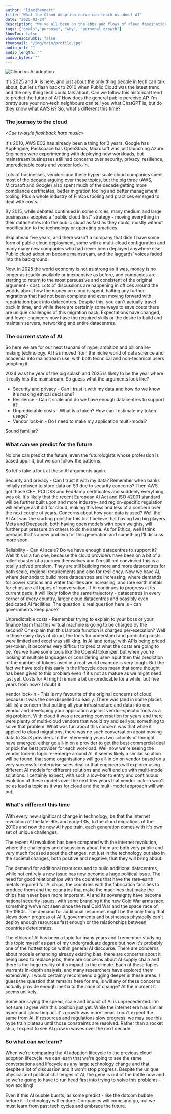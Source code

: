 ```yaml
---
author: "liamjbennett"
title: "What the Cloud Adoption curve can teach us about AI"
date: "2025-02-24"
description: "We've all been on the ebbs and flows of cloud fascination, resistance, adoption, pragmatism so its lets look at what this can tell us about the latest AI trend"
tags: ["goals","purpose", "why", "personal growth"]
ShowToc: false
ShowBreadCrumbs: false
thumbnail: "/img/main/profile.jpg"
audio_url: ""
audio_length: ""
audio_bytes: ""
---
```


![Cloud vs AI adoption](/img/2025/cloud-and-ai-adoption.png)

It's 2025 and AI is here, and just about the only thing people in tech can talk about, but let's flash back to 2010 when Public Cloud was the latest trend and the only thing tech could talk about. Can we follow this historical trend to predict the future of AI? How does the general public perceive AI? I'm pretty sure your non-tech neighbours can tell you what ChatGPT is, but do they know what AWS is? So, what's different this time?

### The journey to the cloud
<*Cue tv-style flashback harp music*>
<p/>
It's 2010, AWS EC2 has already been a thing for 3 years, Google has AppEngine, Rackspace has OpenStack, Microsoft was just launching Azure. Engineers were experimenting with deploying new workloads, but mainstream businesses still had concerns over security, privacy, resilience, unpredictable costs and vendor lock-in.

Lots of businesses, vendors and these hyper-scale cloud companies spent most of the decade arguing over these topics, but the big three (AWS, Microsoft and Google) also spent much of the decade getting more compliance certificates, better migration tooling and better management tooling. Plus a whole industry of FinOps tooling and practices emerged to deal with costs.

By 2015, while debates continued in some circles, many medium and large businesses adopted a "public cloud first" strategy - moving everything in their datacentres into the public cloud as fast as they could, mostly without modification to the technology or operating practices.

Skip ahead five years, and there wasn't a company that didn't have some form of public cloud deployment, some with a multi-cloud configuration and many many new companies who had never been deployed anywhere else. Public cloud adoption became mainstream, and the laggards’ voices faded into the background.

Now, in 2025 the world economy is not as strong as it was, money is no longer as readily available or inexpensive as before, and companies are starting to return to the most persuasive and consistent of the original argument - cost. Lots of discussions are happening in offices around the worlds about how the money on cloud is spent, halting any further migrations that had not been complete and even moving forward with repatriation back into datacentres. Despite this, you can't actually travel back in time, and while there are certainly some ways to save costs there are unique challenges of this migration back. Expectations have changed, and fewer engineers now have the required skills or the desire to build and maintain servers, networking and entire datacentres.

### The current state of AI

So here we are for our next tsunami of hype, ambition and billionaire-making technology. AI has moved from the niche world of data science and academia into mainstream use, with both technical and non-technical users adopting it.

2024 was the year of the big splash and 2025 is likely to be the year where it really hits the mainstream. So guess what the arguments look like? 
* Security and privacy - Can I trust it with my data and how do we know it's making ethical decisions? 
* Resilience - Can it scale and do we have enough datacentres to support it? 
* Unpredictable costs - What is a token? How can I estimate my token usage?
* Vendor lock-in - Do I need to make my application multi-modal?

Sound familiar?

### What can we predict for the future

No one can predict the future, even the futurologists whose profession is based upon it, but we can follow the patterns.

So let's take a look at those AI arguments again.

Security and privacy - Can I trust it with my data? Remember when banks initially refused to store data on S3 due to security concerns? Then AWS got those CE+, PCI DSS and FedRamp certificates and suddenly everything was ok. It's likely that the recent European AI Act and ISO 42001 standard will be further built upon and more industry- and region-specific regulation will emerge as it did for cloud, making this less and less of a concern over the next couple of years. Concerns about how your data is used? Well the AI Act was the starting point for this but I believe that having two big players Meta and Deepseek, both having open models with open weights, will further put pressure on others to do the same. As for Ethics, well I think perhaps that's a new problem for this generation and something I'll discuss more soon.

Reliability - Can AI scale? Do we have enough datacentres to support it? Well this is a fun one, because the cloud providers have been on a bit of a roller-coaster of a journey themselves and I'm still not convinced this is a totally solved problem. They are still building more and more datacentres for both scale, regional requirements and also for resiliency. Now we have AI, where demands to build more datacentres are increasing, where demands for power stations and water facilities are increasing, and rare earth metals for chips are all topics of conversation. If AI continues to progress at its current pace, it will likely follow the same trajectory - datacentres in every corner of every country, larger cloud datacentres and possibly even dedicated AI facilities. The question is real question here is - can governments keep pace?

Unpredictable costs - Remember trying to explain to your boss or your finance team that this virtual machine is going to be charged by the second? Or explain that this lambda function is charged per-execution? Well in those early days of cloud, the tools for understand and predicting costs were limited and excel was still king. In AI land today, with APIs being priced per-token, it becomes very difficult to predict what the costs are going to be. Yes we have some tools like the OpenAI tokenizer, but when you're looking at multiple languages or considering user-input then this prediction of the number of tokens used in a real-world example is very tough. But the fact we have tools this early in the lifecycle does mean that some thought has been given to this problem even if it's not as mature as we might need just yet. Costs for AI might remain a bit un-predicable for a while, but five years from now? I doubt it.

Vendor lock-in - This is my favourite of the original concerns of cloud, because it was the one dispelled so easily. There was (and in some places still is) a concern that putting all your infrastructure and data into one vendor and developing your application against vendor-specific tools as a big problem. With cloud it was a recurring conversation for years and there were plenty of multi-cloud vendors that would try and sell you something to solve that problem. What was fun about this concern was that while it applied to cloud migrations, there was no such conversation about moving data to SaaS providers. In the intervening years two schools of thought have emerged, either go all-in on a provider to get the best commercial deal or pick the best provider for each workload. Well now we're seeing the vendor lock-in topic re-emerge around AI, it seems likely a similar solution will be found, that some organisations will go all-in on on vendor based on a very successful enterprise sales deal or that engineers will explorer using different AI models for different solutions and we'll end up with multi-model solutions. I certainly expect, with such a low-bar to entry and continuous evolution of these models over the next few years that vendor lock-in won't be as loud a topic as it was for cloud and the multi-model approach will win out.


### What's different this time

With every new significant change in technology, be that the internet revolution of the late-90s and early-00s, to the cloud migrations of the 2010s and now the new AI hype train, each generation comes with it's own set of unique challenges. 

The recent AI revolution has been compared with the internet revolution, where the challenges and discussions about them are both very public and very much focused about the changes, not just in the technology but also in the societal changes, both positive and negative, that they will bring about.

The demand for additional resources and to build additional datacentres, while not entirely a new issue has now become a huge political issue. The need for good relationships with the countries that have the rare-earth metals required for AI chips, the countries with the fabrication facilities to produce them and the countries that make the machines that make the chips has never been more important. AI and its sovereignty have become national security issues, with some branding it the new Cold War arms race, something we've not seen since the real Cold War and the space race of the 1960s. The demand for additional resources might be the only thing that slows down progress of AI if, governments and businesses physically can't deploy enough resources fast enough or the relationships between countries deteriorates. 

The ethics of AI has been a topic for many years and I remember studying this topic myself as part of my undergraduate degree but now it's probably one of the hottest topics within general AI discourse. There are concerns about models enhancing already existing bias, there are concerns about it being used to replace jobs, there are concerns about AI supply chain and there is the huge reality of it's impact to the climate. Each of these topics warrants in-depth analysis, and many researchers have explored them extensively. I would certainly recommend digging deeper in these areas. I guess the question that remains here for me, is will any of these concerns actually provide enough inertia to the pace of change? At the moment it seems unlikely.

Some are saying the speed, scale and impact of AI is unprecedented. I'm not sure I agree with this position just yet. While the internet era has similar hyper and global impact it's growth was more linear. I don't expect the same from AI. If resources and regulations slow progress, we may see this hype train plateau until those constraints are resolved. Rather than a rocket ship, I expect to see AI grow in waves over the next decade.

### So what can we learn?

When we're comparing the AI adoption lifecycle to the previous cloud adoption lifecycle, we can learn that we're going to see the same conversations and lifecycle as any large technology change and that despite a lot of discussion and it won't stop progress. Despite the unique physical and political challenges of AI, the gene is out of the bottle now and so we're going to have to run head first into trying to solve this problems - how exciting!

Even if this AI bubble bursts, as some predict - like the dotcom bubble before it - technology will endure. Companies will come and go, but we must learn from past tech cycles and embrace the future.